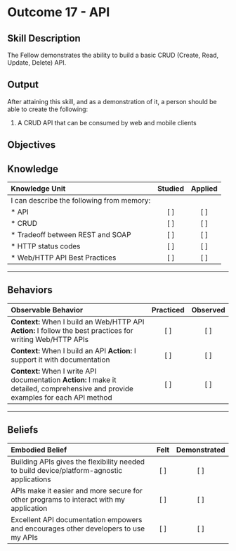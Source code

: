 # Outcome 17 - API

**Skill Description**
----------
The Fellow demonstrates the ability to build a basic CRUD (Create, Read, Update, Delete) API.

**Output**
----------
After attaining this skill, and as a demonstration of it, a person should be able to create the following:

1. A CRUD API that can be consumed by web and mobile clients


**Objectives**
----------
## **Knowledge**


| Knowledge Unit   |      Studied      | Applied |
|:-------------|:------------------:|:--------:|
| I can describe the following from memory: | | |
| * API | [ ] | [ ]  |
| * CRUD     | [ ] | [ ]  |
| * Tradeoff between REST and SOAP     | [ ] | [ ]  |
| * HTTP status codes     | [ ] | [ ]  |
| * Web/HTTP API Best Practices     | [ ] | [ ]  |


----------


## **Behaviors**

| Observable Behavior   |      Practiced      | Observed |
|:-------------|:------------------:|:--------:|
| **Context:** When I build an Web/HTTP API **Action:** I follow the best practices for writing Web/HTTP APIs | [ ] | [ ]  |
| **Context:** When I build an API **Action:** I support it with documentation | [ ] | [ ]  |
| **Context:** When I write API documentation **Action:** I make it detailed, comprehensive and provide examples for each API method | [ ] | [ ]  |



----------


## **Beliefs**


| Embodied Belief   |      Felt      | Demonstrated |
|:-------------|:------------------:|:--------:|
| Building APIs gives the flexibility needed to build device/platform-agnostic applications | [ ] | [ ]  |
| APIs make it easier and more secure for other programs to interact with my application | [ ] | [ ]  |
| Excellent API documentation empowers and encourages other developers to use my APIs | [ ] | [ ]  |

